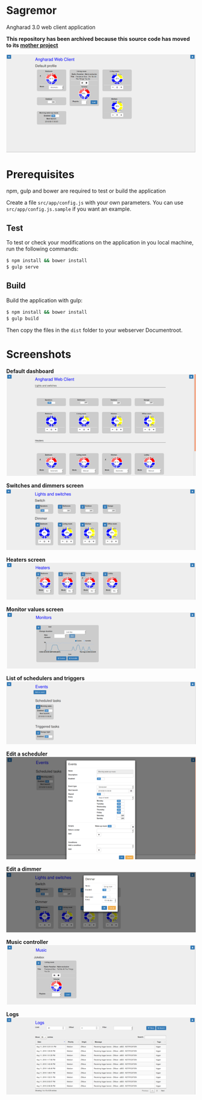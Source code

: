 # Sagremor

Angharad 3.0 web client application

**This repository has been archived because this source code has moved to its [mother project](https://github.com/babelouest/angharad)**

![example snapshot](https://github.com/babelouest/sagremor/raw/master/snapshots/dashboard-filled.png)

# Prerequisites

npm, gulp and bower are required to test or build the application

Create a file `src/app/config.js` with your own parameters. You can use `src/app/config.js.sample` if you want an example.

## Test

To test or check your modifications on the application in you local machine, run the following commands:

```bash
$ npm install && bower install
$ gulp serve
```

## Build

Build the application with gulp:

```bash
$ npm install && bower install
$ gulp build
```

Then copy the files in the `dist` folder to your webserver Documentroot.

# Screenshots

**Default dashboard**
![Defaut Dashboard](https://github.com/babelouest/sagremor/raw/master/snapshots/dashboard-default.png)

**Switches and dimmers screen**
![Switches and dimmers](https://github.com/babelouest/sagremor/raw/master/snapshots/switches.png)

**Heaters screen**
![Heaters](https://github.com/babelouest/sagremor/raw/master/snapshots/heaters.png)

**Monitor values screen**
![Monitor values](https://github.com/babelouest/sagremor/raw/master/snapshots/monitor.png)

**List of schedulers and triggers**
![Events list](https://github.com/babelouest/sagremor/raw/master/snapshots/Events.png)

**Edit a scheduler**
![Edit a scheduled event](https://github.com/babelouest/sagremor/raw/master/snapshots/Event-edit.png)

**Edit a dimmer**
![Edit a dimmer](https://github.com/babelouest/sagremor/raw/master/snapshots/dimmer-edit.png)

**Music controller**
![Music controller](https://github.com/babelouest/sagremor/raw/master/snapshots/Music.png)

**Logs**
![Logs screen](https://github.com/babelouest/sagremor/raw/master/snapshots/logs.png)
